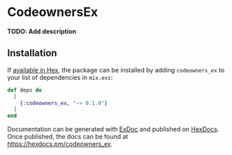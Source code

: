 # CodeownersEx

**TODO: Add description**

## Installation

If [available in Hex](https://hex.pm/docs/publish), the package can be installed
by adding `codeowners_ex` to your list of dependencies in `mix.exs`:

```elixir
def deps do
  [
    {:codeowners_ex, "~> 0.1.0"}
  ]
end
```

Documentation can be generated with [ExDoc](https://github.com/elixir-lang/ex_doc)
and published on [HexDocs](https://hexdocs.pm). Once published, the docs can
be found at <https://hexdocs.pm/codeowners_ex>.

